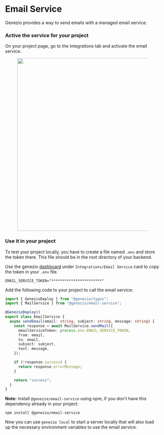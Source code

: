 # Email Service

Genezio provides a way to send emails with a managed email service.

### Active the service for your project

On your project page, go to the integrations tab and activate the email service.

<figure><img src="../.gitbook/assets/Screenshot 2024-01-11 at 12.58.27.png" alt="" width="563"/><figcaption></figcaption></figure>

### Use it in your project

To test your project locally, you have to create a file named `.env` and store the token there. This file should be in the root directory of your backend.

Use the genezio [dashboard](https://app.genez.io) under `Integrations/Email Service` card to copy the token in your `.env` file.

<!-- {% code title=".env" %} -->

```
EMAIL_SERVICE_TOKEN="***********************"
```

<!-- {% endcode %} -->

Add the following code to your project to call the email service:

```typescript
import { GenezioDeploy } from "@genezio/types";
import { MailService } from "@genezio/email-service";

@GenezioDeploy()
export class EmailService {
  async sendEmail(email: string, subject: string, message: string) {
    const response = await MailService.sendMail({
      emailServiceToken: process.env.EMAIL_SERVICE_TOKEN,
      from: email,
      to: email,
      subject: subject,
      text: message,
    });

    if (!response.success) {
      return response.errorMessage;
    }

    return "success";
  }
}
```

**Note:** Install `@genezio/email-service` using npm, if you don't have this dependency already in your project:

```
npm install @genezio/email-service
```

Now you can use `genezio local` to start a server locally that will also load up the necessary environment variables to use the email service.
